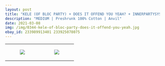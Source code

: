 ```yaml
---
layout: post
title: "KELE (OF BLOC PARTY) + DOES IT OFFEND YOU YEAH? + INNERPARTYSYSTEM"
description: "MEDIUM | Preshrunk 100% Cotton | Anvil"
date: 2021-03-08
img: /img/0344-kele-of-bloc-party-does-it-offend-you-yeah.jpg
ebay_id: 233989913401 233925078075
---
```




<table style="width:100%;"><tr><td style="vertical-align:top;">
      <figure class="tmblr-full" data-orig-height="2048" data-orig-width="1365" data-orig-src="https://concertshirts.netlify.app/shirts/0344/0344-01.jpg"><img src="https://64.media.tumblr.com/438914dd22574c3aa6a63235787e8e55/7ab5afe103c07750-04/s540x810/ccf59feb20eca0658ac08fe595c414edbce3aa05.jpg" data-orig-height="2048" data-orig-width="1365" data-orig-src="https://concertshirts.netlify.app/shirts/0344/0344-01.jpg"/></figure></td>
    <td style="vertical-align:top;">
      <figure class="tmblr-full" data-orig-height="2048" data-orig-width="1365" data-orig-src="https://concertshirts.netlify.app/shirts/0344/0344-02.jpg"><img src="https://64.media.tumblr.com/5445ce6abb45b40bbbaca5fbacb48489/7ab5afe103c07750-9d/s540x810/0c4e9ecf7db10322e404c400f65f11f6163090b5.jpg" data-orig-height="2048" data-orig-width="1365" data-orig-src="https://concertshirts.netlify.app/shirts/0344/0344-02.jpg"/></figure></td>
  </tr></table>
